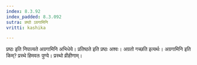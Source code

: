 ```yaml
---
index: 8.3.92
index_padded: 8.3.092
sutra: प्रष्ठो ऽग्रगामिनि
vritti: kashika

---
```

प्रष्ठः इति निपात्यते अग्रगामिनि अभिधेये। प्रतिष्ठते इति प्रष्ठः अश्वः। अग्रतो गच्छति इत्यर्थः। अग्रगामिनि इति किम्? प्रस्थे हिमवतः पुण्ये। प्रस्थो व्रीहीणाम्।